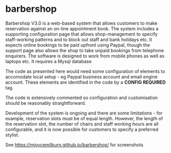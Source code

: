# barbershop

Barbershop V3.0 is a web-based system that allows customers to make reservation against an on-line appointment book. The system includes a supporting configuration page that allows shop-management to specify staff-working patterns and to block out staff and bank holidays etc. It expects online bookings to be paid upfront using Paypal, though the support page also allows the shop to take unpaid bookings from telephone enquirers. The software is designed to work from mobile phones as well as laptops etc. It requires a Mysql database

The code as presented here would need some configuration of elements to accomodate local setup - eg Paypal business account and email engine account. These elements are identified in the code by a **CONFIG REQUIRED** tag.

The code is extensively commented so configuration and customisation should be reasonably straightforward.

Development of the system is ongoing and there are some limitations - for example, reservation slots must be of equal length. However, the length of the reservation slot,  the number of chairs and staff working hours are all configurable, and it is now possible for customers to specify a preferred stylist.

See <a href = "https://mjoycemilburn.github.io/barbershop/">https://mjoycemilburn.github.io/barbershop/ for screenshots</a>
